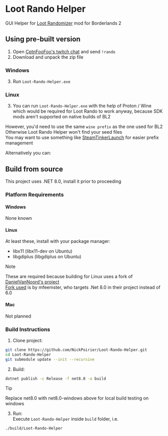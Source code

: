 # Loot Rando Helper

GUI Helper for [Loot Randomizer](https://bl-sdk.github.io/willow2-mod-db/mods/lootrandomizer/) mod for Borderlands 2

## Using pre-built version

1. Open [CptnFooFoo's twitch chat](https://twitch.tv/CptnFooFoo) and send `!rando`
2. Download and unpack the zip file

### Windows

3. Run `Loot-Rando-Helper.exe`

### Linux

3. You can run `Loot-Rando-Helper.exe` with the help of Proton / Wine  
   which would be required for Loot Rando to work anyway, because SDK mods aren't supported on native builds of BL2

However, you'd need to use the same `wine prefix` as the one used for BL2  
Otherwise Loot Rando Helper won't find your seed files  
You may want to use something like [SteamTinkerLaunch](https://github.com/sonic2kk/steamtinkerlaunch) for easier prefix management

Alternatively you can:

## Build from source

This project uses .NET 8.0, install it prior to proceeding

### Platform Requirements

#### Windows

None known

#### Linux

At least these, install with your package manager:

- libx11 (libx11-dev on Ubuntu)
- libgdiplus (libgdiplus on Ubuntu)

> [!NOTE]
> These are required because building for Linux uses a fork of [DanielVanNoord's project](https://github.com/DanielVanNoord/System.Windows.Forms/tree/master)  
> [Fork used](https://bitbucket.org/mfeemster/system.windows.forms/) is by mfeemster, who targets .Net 8.0 in their project instead of 6.0

#### Mac

Not planned

### Build Instructions

1. Clone project:

```bash
git clone https://github.com/NickPoirier/Loot-Rando-Helper.git
cd Loot-Rando-Helper
git submodule update --init --recursive
```

2. Build:

```sh
dotnet publish -c Release -f net8.0 -o build
```

> [!TIP]
> Replace net8.0 with net8.0-windows above for local build testing on windows

3. Run:  
Execute `Loot-Rando-Helper` inside `build` folder, i.e.

```sh
./build/Loot-Rando-Helper
```